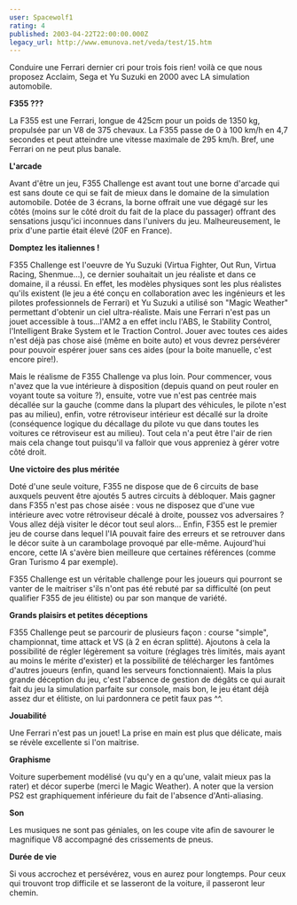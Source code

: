 ```yaml
---
user: Spacewolf1
rating: 4
published: 2003-04-22T22:00:00.000Z
legacy_url: http://www.emunova.net/veda/test/15.htm
---
```

Conduire une Ferrari dernier cri pour trois fois rien! voilà ce que nous proposez Acclaim, Sega et Yu Suzuki en 2000 avec LA simulation automobile.  

  

**F355 ???**  

La F355 est une Ferrari, longue de 425cm pour un poids de 1350 kg, propulsée par un V8 de 375 chevaux. La F355 passe de 0 à 100 km/h en 4,7 secondes et peut atteindre une vitesse maximale de 295 km/h. Bref, une Ferrari on ne peut plus banale.  

  

**L'arcade**  

Avant d'être un jeu, F355 Challenge est avant tout une borne d'arcade qui est sans doute ce qui se fait de mieux dans le domaine de la simulation automobile. Dotée de 3 écrans, la borne offrait une vue dégagé sur les côtés (moins sur le côté droit du fait de la place du passager) offrant des sensations jusqu'ici inconnues dans l'univers du jeu. Malheureusement, le prix d'une partie était élevé (20F en France).  

  

**Domptez les italiennes !**  

F355 Challenge est l'oeuvre de Yu Suzuki (Virtua Fighter, Out Run, Virtua Racing, Shenmue...), ce dernier souhaitait un jeu réaliste et dans ce domaine, il a réussi. En effet, les modèles physiques sont les plus réalistes qu'ils existent (le jeu a été conçu en collaboration avec les ingénieurs et les pilotes professionnels de Ferrari) et Yu Suzuki a utilisé son "Magic Weather" permettant d'obtenir un ciel ultra-réaliste. Mais une Ferrari n'est pas un jouet accessible à tous...l'AM2 a en effet inclu l'ABS, le Stability Control, l'Intelligent Brake System et le Traction Control. Jouer avec toutes ces aides n'est déjà pas chose aisé (même en boite auto) et vous devrez persévérer pour pouvoir espérer jouer sans ces aides (pour la boite manuelle, c'est encore pire!).  

Mais le réalisme de F355 Challenge va plus loin. Pour commencer, vous n'avez que la vue intérieure à disposition (depuis quand on peut rouler en voyant toute sa voiture ?), ensuite, votre vue n'est pas centrée mais décallée sur la gauche (comme dans la plupart des véhicules, le pilote n'est pas au milieu), enfin, votre rétroviseur intérieur est décallé sur la droite (conséquence logique du décallage du pilote vu que dans toutes les voitures ce rétroviseur est au milieu). Tout cela n'a peut être l'air de rien mais cela change tout puisqu'il va falloir que vous appreniez à gérer votre côté droit.  

  

**Une victoire des plus méritée**  

Doté d'une seule voiture, F355 ne dispose que de 6 circuits de base auxquels peuvent être ajoutés 5 autres circuits à débloquer. Mais gagner dans F355 n'est pas chose aisée : vous ne disposez que d'une vue intérieure avec votre rétroviseur décalé à droite, poussez vos adversaires ? Vous allez déjà visiter le décor tout seul alors... Enfin, F355 est le premier jeu de course dans lequel l'IA pouvait faire des erreurs et se retrouver dans le décor suite à un carambolage provoqué par elle-même. Aujourd'hui encore, cette IA s'avère bien meilleure que certaines références (comme Gran Turismo 4 par exemple).  

F355 Challenge est un véritable challenge pour les joueurs qui pourront se vanter de le maitriser s'ils n'ont pas été rebuté par sa difficulté (on peut qualifier F355 de jeu élitiste) ou par son manque de variété.  

  

**Grands plaisirs et petites déceptions**  

F355 Challenge peut se parcourir de plusieurs façon : course "simple", championnat, time attack et VS (à 2 en écran splitté). Ajoutons à cela la possibilité de régler légèrement sa voiture (réglages très limités, mais ayant au moins le mérite d'exister) et la possibilité de télécharger les fantômes d'autres joueurs (enfin, quand les serveurs fonctionnaient). Mais la plus grande déception du jeu, c'est l'absence de gestion de dégâts ce qui aurait fait du jeu la simulation parfaite sur console, mais bon, le jeu étant déjà assez dur et élitiste, on lui pardonnera ce petit faux pas ^^.  

  

**Jouabilité**  

Une Ferrari n'est pas un jouet! La prise en main est plus que délicate, mais se révèle excellente si l'on maitrise.  

**Graphisme**  

Voiture superbement modélisé (vu qu'y en a qu'une, valait mieux pas la rater) et décor superbe (merci le Magic Weather). A noter que la version PS2 est graphiquement inférieure du fait de l'absence d'Anti-aliasing.  

**Son**  

Les musiques ne sont pas géniales, on les coupe vite afin de savourer le magnifique V8 accompagné des crissements de pneus.  

**Durée de vie**  

Si vous accrochez et persévérez, vous en aurez pour longtemps. Pour ceux qui trouvont trop difficile et se lasseront de la voiture, il passeront leur chemin.